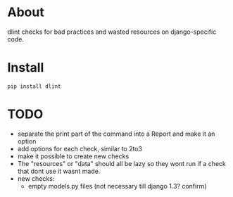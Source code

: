 # About

dlint checks for bad practices and wasted resources on django-specific code.

# Install

```
pip install dlint
```

# TODO

* separate the print part of the command into a Report and make it an option
* add options for each check, similar to 2to3
* make it possible to create new checks
* The "resources" or "data" should all be lazy so they wont run if a check that dont use it wasnt made.
* new checks:
  * empty models.py files (not necessary till django 1.3? confirm)
